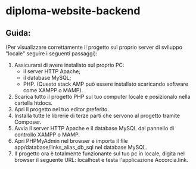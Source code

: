 # diploma-website-backend
## Guida:

(Per visualizzare correttamente il progetto sul proprio server di sviluppo "locale" seguire i seguenti passaggi):

1) Assicurarsi di avere installato sul proprio PC: 
    - il server HTTP Apache;
    - il database MySQL;
    - PHP.
(Questo stack AMP può essere installato scaricando software come XAMPP o MAMP).
2) Scarica tutto il progetto PHP sul tuo computer locale e posizionalo nella cartella htdocs.
3) Apri il progetto nel tuo editor preferito. 
4) Installa tutte le librerie di terze parti che servono al progetto tramite Composer.
5) Avvia il server HTTP Apache e il database MySQL dal pannello di controllo XAMPP o MAMP.
6) Apri PHPMyAdmin nel browser e importa il file app/database/links_alias_db_sql nel database MySQL.
7) Il progetto ora è totalmente funzionante sul tuo pc in locale, digita nel browser il seguente URL: localhost e testa l'applicazione Accorcia.link.
